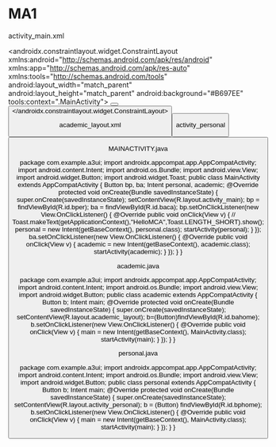 # MA1

activity_main.xml
<?xml version="1.0" encoding="utf-8"?>
<androidx.constraintlayout.widget.ConstraintLayout
    xmlns:android="http://schemas.android.com/apk/res/android"
    xmlns:app="http://schemas.android.com/apk/res-auto"
    xmlns:tools="http://schemas.android.com/tools"
    android:layout_width="match_parent"
    android:layout_height="match_parent"
    android:background="#B697EE"
    tools:context=".MainActivity">
    <Button
        android:id="@+id/bper"
        android:layout_width="wrap_content"
        android:layout_height="wrap_content"
        android:text="Personal"
        app:layout_constraintBottom_toBottomOf="parent"
        app:layout_constraintEnd_toEndOf="parent"
        app:layout_constraintHorizontal_bias="0.207"
        app:layout_constraintStart_toStartOf="parent"
        app:layout_constraintTop_toTopOf="parent"
        app:layout_constraintVertical_bias="0.439" />
    <Button
        android:id="@+id/baca"
        android:layout_width="wrap_content"
        android:layout_height="wrap_content"
        android:text="Academic"
        android:onClick="send"
        app:layout_constraintBottom_toBottomOf="parent"
        app:layout_constraintEnd_toEndOf="parent"
        app:layout_constraintHorizontal_bias="0.699"
        app:layout_constraintStart_toStartOf="parent"
        app:layout_constraintTop_toTopOf="parent"
        app:layout_constraintVertical_bias="0.439"
        tools:ignore="HardcodedText,OnClick,UsingOnClickInXml" />
    <ImageView
        android:id="@+id/imageView"
        android:layout_width="96dp"
        android:layout_height="148dp"
        app:layout_constraintBottom_toBottomOf="parent"
        app:layout_constraintEnd_toEndOf="parent"
        app:layout_constraintHorizontal_bias="0.104"
        app:layout_constraintStart_toStartOf="parent"
        app:layout_constraintTop_toTopOf="parent"
        app:layout_constraintVertical_bias="0.073"
        app:srcCompat="@drawable/sowmya" />
    <TextView
        android:id="@+id/textView"
        android:layout_width="155dp"
        android:layout_height="118dp"
        android:textSize="22dp"
        android:text="Name \n Sem \nDept of MCA \n NMIT"
        app:layout_constraintBottom_toBottomOf="parent"
        app:layout_constraintEnd_toEndOf="parent"
        app:layout_constraintHorizontal_bias="0.742"
        app:layout_constraintStart_toStartOf="parent"
        app:layout_constraintTop_toTopOf="parent"
        app:layout_constraintVertical_bias="0.089" />
</androidx.constraintlayout.widget.ConstraintLayout>



academic_layout.xml

<?xml version="1.0" encoding="utf-8"?>
<TableLayout xmlns:android="http://schemas.android.com/apk/res/android"
    xmlns:app="http://schemas.android.com/apk/res-auto"
    xmlns:tools="http://schemas.android.com/tools"
    android:layout_width="match_parent"
    android:layout_height="match_parent"
    android:background="#03A9F4"
    tools:context=".academic">
    <TableRow>
        <TextView
            android:textAllCaps="true"
            android:textSize="20dp"
            android:textStyle="bold"
            android:layout_width="match_parent"
            android:layout_height="100dp"
            android:text="Academic"
            />
    </TableRow>
    <TableRow>
        <TextView
            android:textAllCaps="true"
            android:textSize="18dp"
            android:textStyle="bold"
            android:layout_width="wrap_content"
            android:layout_height="100dp"
            android:text="Qualification"
            />
        <TextView
            android:textSize="18dp"
            android:layout_width="wrap_content"
            android:layout_height="100dp"
            android:text="M.C.A"
            />
    </TableRow>
    <TableRow>
        <TextView
            android:textAllCaps="true"
            android:textSize="18dp"
            android:textStyle="bold"
            android:layout_width="wrap_content"
            android:layout_height="100dp"
            android:text="Grade"
            />
        <TextView
            android:textSize="18dp"
            android:layout_width="wrap_content"
            android:layout_height="100dp"
            android:text="Distinction"
            />
    </TableRow>
    <TableRow>
        <TextView
            android:textAllCaps="true"
            android:textSize="18dp"
            android:textStyle="bold"
            android:layout_width="wrap_content"
            android:layout_height="100dp"
            android:text="Technical \nSkills"
            />
        <TextView
            android:textSize="18dp"
            android:layout_width="wrap_content"
            android:layout_height="100dp"
            android:text="Java,Python,C++"
            />
    </TableRow>
    <TableRow>
        <Button
            android:id="@+id/bahome"
            android:layout_width="wrap_content"
            android:layout_height="wrap_content"
            android:text="Home" />
    </TableRow>
</TableLayout>


activity_personal

<?xml version="1.0" encoding="utf-8"?>
<TableLayout xmlns:android="http://schemas.android.com/apk/res/android"
    xmlns:app="http://schemas.android.com/apk/res-auto"
    xmlns:tools="http://schemas.android.com/tools"
    android:layout_width="match_parent"
    android:layout_height="match_parent"
    android:background="#F3C9D8"
    tools:context=".personal">
    <TextView
        android:layout_width="wrap_content"
        android:layout_height="50dp"
        android:layout_gravity="center"
        android:text=" Personal Details"
        android:textAllCaps="true"
        android:textAppearance="@style/TextAppearance.AppCompat.Body1"
        android:textSize="34sp" />
    <TableRow>
        <TextView
            android:layout_width="104dp"
            android:layout_height="51dp"
            android:text="Age"
            android:textAllCaps="true"
            android:textSize="18dp"
            android:textStyle="bold" />
        <TextView
            android:layout_width="165dp"
            android:layout_height="match_parent"
            android:text="30"
            android:textSize="18dp" />
    </TableRow>
    <TableRow>
        <TextView
            android:layout_width="wrap_content"
            android:layout_height="40dp"
            android:text="Nationality"
            android:textAllCaps="true"
            android:textSize="18dp"
            android:textStyle="bold" />
        <TextView
            android:layout_width="157dp"
            android:layout_height="match_parent"
            android:text="Indian"
            android:textSize="18dp" />
    </TableRow>
    <TableRow>
        <TextView
            android:textAllCaps="true"
            android:textSize="18dp"
            android:textStyle="bold"
            android:layout_width="wrap_content"
            android:layout_height="100dp"
            android:text="Languages\n Known"
            />
        <TextView
            android:layout_width="168dp"
            android:layout_height="100dp"
            android:text="English, Hindi"
            android:textSize="18dp" />
    </TableRow>
    <TableRow>
        <TextView
            android:textAllCaps="true"
            android:textSize="18dp"
            android:textStyle="bold"
            android:layout_width="wrap_content"
            android:layout_height="100dp"
            android:text="Hobbies"
            />
        <TextView
            android:layout_width="wrap_content"
            android:layout_height="100dp"
            android:text="Listening Music, Gardening"
            android:textSize="18dp"
            />
    </TableRow>
    <Button
        android:id="@+id/bphome"
        android:layout_width="wrap_content"
        android:layout_height="wrap_content"
        android:layout_gravity="center"
        android:text="Home" />
</TableLayout>

MAINACTIVITY.java

package com.example.a3ui;
import androidx.appcompat.app.AppCompatActivity;
import android.content.Intent;
import android.os.Bundle;
import android.view.View;
import android.widget.Button;
import android.widget.Toast;
public class MainActivity extends AppCompatActivity {
    Button bp, ba;
    Intent personal, academic;
    @Override
    protected void onCreate(Bundle savedInstanceState) {
        super.onCreate(savedInstanceState);
        setContentView(R.layout.activity_main);
        bp = findViewById(R.id.bper);
        ba = findViewById(R.id.baca);
        bp.setOnClickListener(new View.OnClickListener() {
            @Override
            public void onClick(View v) {
                // Toast.makeText(getApplicationContext(),"HelloMCA",Toast.LENGTH_SHORT).show();
                personal = new Intent(getBaseContext(), personal.class);
                startActivity(personal);
            }
        });
        ba.setOnClickListener(new View.OnClickListener() {
            @Override
            public void onClick(View v) {
                academic = new Intent(getBaseContext(), academic.class);
                startActivity(academic);
            }
        });
    }
}


academic.java

package com.example.a3ui;
import androidx.appcompat.app.AppCompatActivity;
import android.content.Intent;
import android.os.Bundle;
import android.view.View;
import android.widget.Button;
public class academic extends AppCompatActivity {
    Button b;
    Intent main;
    @Override
    protected void onCreate(Bundle savedInstanceState) {
        super.onCreate(savedInstanceState);
        setContentView(R.layout.academic_layout);
        b=(Button)findViewById(R.id.bahome);
        b.setOnClickListener(new View.OnClickListener() {
            @Override
            public void onClick(View v) {
                main = new Intent(getBaseContext(), MainActivity.class);
                startActivity(main);
            }
        });
    }
}


personal.java

package com.example.a3ui;
import androidx.appcompat.app.AppCompatActivity;
import android.content.Intent;
import android.os.Bundle;
import android.view.View;
import android.widget.Button;
public class personal extends AppCompatActivity {
    Button b;
    Intent main;
    @Override
    protected void onCreate(Bundle savedInstanceState) {
        super.onCreate(savedInstanceState);
        setContentView(R.layout.activity_personal);
        b = (Button) findViewById(R.id.bphome);
        b.setOnClickListener(new View.OnClickListener() {
            @Override
            public void onClick(View v) {
                main = new Intent(getBaseContext(), MainActivity.class);
                startActivity(main);
            }
        });
    }
}
